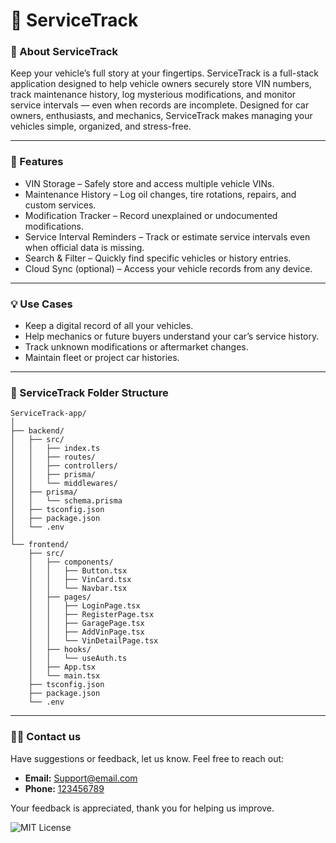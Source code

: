 # 🚗 ServiceTrack

### 🌟 About ServiceTrack
Keep your vehicle’s full story at your fingertips. ServiceTrack is a full-stack application designed to help vehicle owners securely store VIN numbers, track maintenance history, log mysterious modifications, and monitor service intervals — even when records are incomplete. Designed for car owners, enthusiasts, and mechanics, ServiceTrack makes managing your vehicles simple, organized, and stress-free.

---

### 🧰 Features
- VIN Storage – Safely store and access multiple vehicle VINs.  
- Maintenance History – Log oil changes, tire rotations, repairs, and custom services.  
- Modification Tracker – Record unexplained or undocumented modifications.  
- Service Interval Reminders – Track or estimate service intervals even when official data is missing.  
- Search & Filter – Quickly find specific vehicles or history entries.  
- Cloud Sync (optional) – Access your vehicle records from any device.

---

### 💡 Use Cases
- Keep a digital record of all your vehicles.  
- Help mechanics or future buyers understand your car’s service history.  
- Track unknown modifications or aftermarket changes.  
- Maintain fleet or project car histories.

---

### 📁 ServiceTrack Folder Structure
```
ServiceTrack-app/
│
├── backend/
│   ├── src/
│   │   ├── index.ts
│   │   ├── routes/
│   │   ├── controllers/
│   │   ├── prisma/
│   │   └── middlewares/
│   ├── prisma/
│   │   └── schema.prisma
│   ├── tsconfig.json
│   ├── package.json
│   └── .env
│
└── frontend/
    ├── src/
    │   ├── components/
    │   │   ├── Button.tsx
    │   │   ├── VinCard.tsx
    │   │   └── Navbar.tsx
    │   ├── pages/
    │   │   ├── LoginPage.tsx
    │   │   ├── RegisterPage.tsx
    │   │   ├── GaragePage.tsx
    │   │   ├── AddVinPage.tsx
    │   │   └── VinDetailPage.tsx
    │   ├── hooks/
    │   │   └── useAuth.ts
    │   ├── App.tsx
    │   └── main.tsx
    ├── tsconfig.json
    ├── package.json
    └── .env            
```
---
### 🧑‍💻 Contact us 
Have suggestions or feedback, let us know. Feel free to reach out: 

- **Email:** [Support@email.com ](malto:email@example.com)
- **Phone:** [123456789](tel:123456789)

Your feedback is appreciated, thank you for helping us improve. 



![MIT License](https://img.shields.io/badge/License-MIT-blue.svg)
